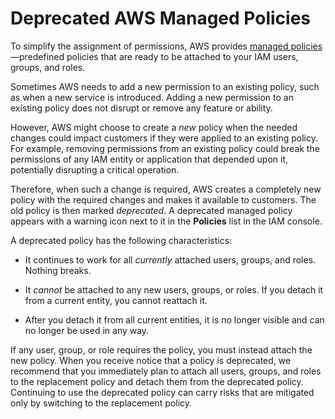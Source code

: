# Deprecated AWS Managed Policies<a name="access_policies_managed-deprecated"></a>

To simplify the assignment of permissions, AWS provides [managed policies](access_policies_managed-vs-inline.md)—predefined policies that are ready to be attached to your IAM users, groups, and roles\.

Sometimes AWS needs to add a new permission to an existing policy, such as when a new service is introduced\. Adding a new permission to an existing policy does not disrupt or remove any feature or ability\.

However, AWS might choose to create a *new* policy when the needed changes could impact customers if they were applied to an existing policy\. For example, removing permissions from an existing policy could break the permissions of any IAM entity or application that depended upon it, potentially disrupting a critical operation\.

Therefore, when such a change is required, AWS creates a completely new policy with the required changes and makes it available to customers\. The old policy is then marked *deprecated*\. A deprecated managed policy appears with a warning icon next to it in the **Policies** list in the IAM console\.

A deprecated policy has the following characteristics:

+ It continues to work for all *currently* attached users, groups, and roles\. Nothing breaks\.

+ It *cannot* be attached to any new users, groups, or roles\. If you detach it from a current entity, you cannot reattach it\.

+ After you detach it from all current entities, it is no longer visible and can no longer be used in any way\.

If any user, group, or role requires the policy, you must instead attach the new policy\. When you receive notice that a policy is deprecated, we recommend that you immediately plan to attach all users, groups, and roles to the replacement policy and detach them from the deprecated policy\. Continuing to use the deprecated policy can carry risks that are mitigated only by switching to the replacement policy\.